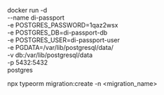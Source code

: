 docker run -d \
 --name di-passport \
 -e POSTGRES_PASSWORD=1qaz2wsx \
 -e POSTGRES_DB=di-passport-db \
 -e POSTGRES_USER=di-passport-user \
 -e PGDATA=/var/lib/postgresql/data/ \
 -v db:/var/lib/postgresql/data \
 -p 5432:5432 \
 postgres

npx typeorm migration:create -n <migration_name>
